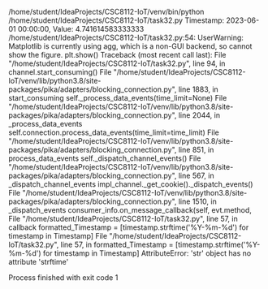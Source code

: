/home/student/IdeaProjects/CSC8112-IoT/venv/bin/python /home/student/IdeaProjects/CSC8112-IoT/task32.py
Timestamp: 2023-06-01 00:00:00, Value: 4.741614583333333
/home/student/IdeaProjects/CSC8112-IoT/task32.py:54: UserWarning: Matplotlib is currently using agg, which is a non-GUI backend, so cannot show the figure.
plt.show()
Traceback (most recent call last):
File "/home/student/IdeaProjects/CSC8112-IoT/task32.py", line 94, in <module>
channel.start_consuming()
File "/home/student/IdeaProjects/CSC8112-IoT/venv/lib/python3.8/site-packages/pika/adapters/blocking_connection.py", line 1883, in start_consuming
self._process_data_events(time_limit=None)
File "/home/student/IdeaProjects/CSC8112-IoT/venv/lib/python3.8/site-packages/pika/adapters/blocking_connection.py", line 2044, in _process_data_events
self.connection.process_data_events(time_limit=time_limit)
File "/home/student/IdeaProjects/CSC8112-IoT/venv/lib/python3.8/site-packages/pika/adapters/blocking_connection.py", line 851, in process_data_events
self._dispatch_channel_events()
File "/home/student/IdeaProjects/CSC8112-IoT/venv/lib/python3.8/site-packages/pika/adapters/blocking_connection.py", line 567, in _dispatch_channel_events
impl_channel._get_cookie()._dispatch_events()
File "/home/student/IdeaProjects/CSC8112-IoT/venv/lib/python3.8/site-packages/pika/adapters/blocking_connection.py", line 1510, in _dispatch_events
consumer_info.on_message_callback(self, evt.method,
File "/home/student/IdeaProjects/CSC8112-IoT/task32.py", line 57, in callback
formatted_Timestamp = [timestamp.strftime('%Y-%m-%d') for timestamp in Timestamp]
File "/home/student/IdeaProjects/CSC8112-IoT/task32.py", line 57, in <listcomp>
formatted_Timestamp = [timestamp.strftime('%Y-%m-%d') for timestamp in Timestamp]
AttributeError: 'str' object has no attribute 'strftime'

Process finished with exit code 1
